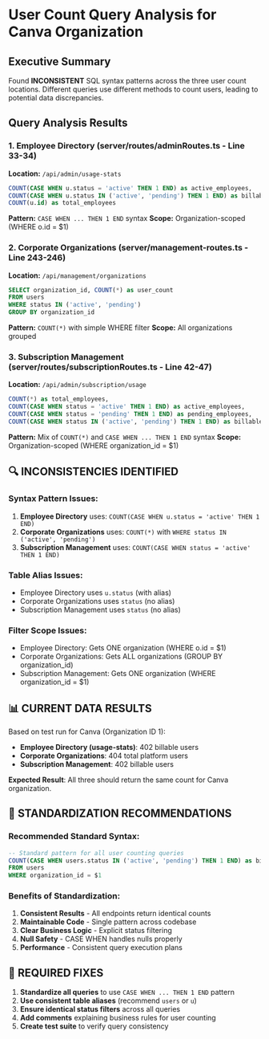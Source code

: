 # User Count Query Analysis for Canva Organization

## Executive Summary
Found **INCONSISTENT** SQL syntax patterns across the three user count locations. Different queries use different methods to count users, leading to potential data discrepancies.

## Query Analysis Results

### 1. Employee Directory (server/routes/adminRoutes.ts - Line 33-34)
**Location:** `/api/admin/usage-stats`
```sql
COUNT(CASE WHEN u.status = 'active' THEN 1 END) as active_employees,
COUNT(CASE WHEN u.status IN ('active', 'pending') THEN 1 END) as billable_employees,
COUNT(u.id) as total_employees
```
**Pattern:** `CASE WHEN ... THEN 1 END` syntax
**Scope:** Organization-scoped (WHERE o.id = $1)

### 2. Corporate Organizations (server/management-routes.ts - Line 243-246)  
**Location:** `/api/management/organizations`
```sql
SELECT organization_id, COUNT(*) as user_count 
FROM users 
WHERE status IN ('active', 'pending')
GROUP BY organization_id
```
**Pattern:** `COUNT(*)` with simple WHERE filter
**Scope:** All organizations grouped

### 3. Subscription Management (server/routes/subscriptionRoutes.ts - Line 42-47)
**Location:** `/api/admin/subscription/usage`  
```sql
COUNT(*) as total_employees,
COUNT(CASE WHEN status = 'active' THEN 1 END) as active_employees,
COUNT(CASE WHEN status = 'pending' THEN 1 END) as pending_employees,
COUNT(CASE WHEN status IN ('active', 'pending') THEN 1 END) as billable_employees
```
**Pattern:** Mix of `COUNT(*)` and `CASE WHEN ... THEN 1 END` syntax
**Scope:** Organization-scoped (WHERE organization_id = $1)

## 🔍 INCONSISTENCIES IDENTIFIED

### Syntax Pattern Issues:
1. **Employee Directory** uses: `COUNT(CASE WHEN u.status = 'active' THEN 1 END)`
2. **Corporate Organizations** uses: `COUNT(*)` with `WHERE status IN ('active', 'pending')`  
3. **Subscription Management** uses: `COUNT(CASE WHEN status = 'active' THEN 1 END)`

### Table Alias Issues:
- Employee Directory uses `u.status` (with alias)
- Corporate Organizations uses `status` (no alias)
- Subscription Management uses `status` (no alias)

### Filter Scope Issues:
- Employee Directory: Gets ONE organization (WHERE o.id = $1)
- Corporate Organizations: Gets ALL organizations (GROUP BY organization_id)
- Subscription Management: Gets ONE organization (WHERE organization_id = $1)

## 📊 CURRENT DATA RESULTS
Based on test run for Canva (Organization ID 1):

- **Employee Directory (usage-stats)**: 402 billable users
- **Corporate Organizations**: 404 total platform users  
- **Subscription Management**: 402 billable users

**Expected Result**: All three should return the same count for Canva organization.

## 🎯 STANDARDIZATION RECOMMENDATIONS

### Recommended Standard Syntax:
```sql
-- Standard pattern for all user counting queries
COUNT(CASE WHEN users.status IN ('active', 'pending') THEN 1 END) as billable_users
FROM users 
WHERE organization_id = $1
```

### Benefits of Standardization:
1. **Consistent Results** - All endpoints return identical counts
2. **Maintainable Code** - Single pattern across codebase  
3. **Clear Business Logic** - Explicit status filtering
4. **Null Safety** - CASE WHEN handles nulls properly
5. **Performance** - Consistent query execution plans

## 🔧 REQUIRED FIXES

1. **Standardize all queries** to use `CASE WHEN ... THEN 1 END` pattern
2. **Use consistent table aliases** (recommend `users` or `u`)
3. **Ensure identical status filters** across all queries
4. **Add comments** explaining business rules for user counting
5. **Create test suite** to verify query consistency